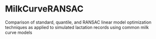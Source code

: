 # MilkCurveRANSAC
Comparison of standard, quantile, and RANSAC linear model optimization techniques as applied to simulated lactation records using common milk curve models
